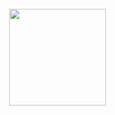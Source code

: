 <a href="https://console.platform.sh/projects/create-project/?template=https://raw.githubusercontent.com/chadwcarlson/psh-config/master/template.yaml&utm_campaign=deploy_on_platform?utm_medium=button&utm_source=affiliate_links&utm_content=https://raw.githubusercontent.com/chadwcarlson/psh-config/master/template.yaml" target="_blank" title="Deploy with Platform.sh"><img src="https://platform.sh/images/deploy/deploy-button-lg-blue.svg" width="175px"></a>
